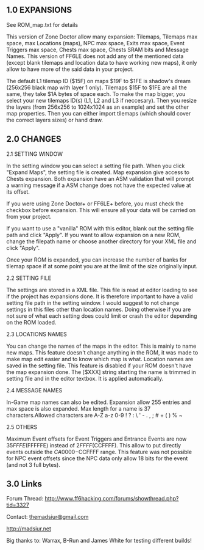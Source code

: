 1.0 EXPANSIONS
--------------
See ROM_map.txt for details

This version of Zone Doctor allow many expansion: Tilemaps, Tilemaps max space, max Locations (maps), NPC max space, Exits max space, Event Triggers max space, Chests max space, Chests SRAM bits and Message Names. This version of FF6LE does not add any of the mentioned data (except blank tilemaps and location data to have working new maps), it only allow to have more of the said data in your project. 

The default L1 tilemap ID ($15F) on maps $19F to $1FE is shadow's dream (256x256 black map with layer 1 only). Tilemaps $15F to $1FE are all the same, they take $1A bytes of space each.  To make the map bigger, you select your new tilemaps ID(s) (L1, L2 and L3 if neccesary). Then you resize the layers (from 256x256 to 1024x1024 as an example) and set the other map properties. Then you can either import tilemaps (which should cover the correct layers sizes) or hand draw.


2.0 CHANGES
-----------

2.1 SETTING WINDOW

In the setting window you can select a setting file path. When you click "Expand Maps", the setting file is created. Map expansion give access to Chests expansion. Both expansion have an ASM validation that will prompt a warning message if a ASM change does not have the expected value at its offset.

If you were using Zone Doctor+ or FF6LE+ before, you must check the checkbox before expansion. This will ensure all your data will be carried on from your project.

If you want to use a "vanilla" ROM with this editor, blank out the setting file path and click "Apply". If you want to allow expansion on a new ROM, change the filepath name or choose another directory for your XML file and click "Apply".

Once your ROM is expanded, you can increase the number of banks for tilemap space if at some point you are at the limit of the size originally input.


2.2 SETTING FILE

The settings are stored in a XML file. This file is read at editor loading to see if the project has expansions done. It is therefore important to have a valid setting file path in the setting window. I would suggest to not change settings in this files other than location names. Doing otherwise if you are not sure of what each setting does could limit or crash the editor depending on the ROM loaded.


2.3 LOCATIONS NAMES

You can change the names of the maps in the editor. This is mainly to name new maps. This feature doesn't change anything in the ROM, it was made to make map edit easier and to know which map is what. Location names are saved in the setting file. This feature is disabled if your ROM doesn't have the map expansion done. The [$XXX] string starting the name is trimmed in setting file and in the editor textbox. It is applied automatically.


2.4 MESSAGE NAMES

In-Game map names can also be edited. Expansion allow 255 entries and max space is also expanded. Max length for a name is 37 characters.Allowed characters are A-Z a-z 0-9 ! ? : \ ' - . , ; # + ( ) % ~


2.5 OTHERS

Maximum Event offsets for Event Triggers and Entrance Events are now $35FFFE ($FFFFFE) instead of $2FFFF ($CCFFFF). This allow to put directly events outside the $CA0000-$CCFFFF range. This feature was not possible for NPC event offsets since the NPC data only allow 18 bits for the event (and not 3 full bytes).


3.0 Links
---------
Forum Thread: http://www.ff6hacking.com/forums/showthread.php?tid=3327

Contact: themadsiur@gmail.com

http://madsiur.net

Big thanks to:
Warrax, B-Run and James White for testing different builds!
